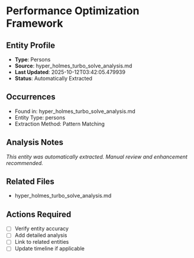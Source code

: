 # Performance Optimization Framework

## Entity Profile
- **Type**: Persons
- **Source**: hyper_holmes_turbo_solve_analysis.md
- **Last Updated**: 2025-10-12T03:42:05.479939
- **Status**: Automatically Extracted

## Occurrences
- Found in: hyper_holmes_turbo_solve_analysis.md
- Entity Type: persons
- Extraction Method: Pattern Matching

## Analysis Notes
*This entity was automatically extracted. Manual review and enhancement recommended.*

## Related Files
- hyper_holmes_turbo_solve_analysis.md

## Actions Required
- [ ] Verify entity accuracy
- [ ] Add detailed analysis
- [ ] Link to related entities
- [ ] Update timeline if applicable
